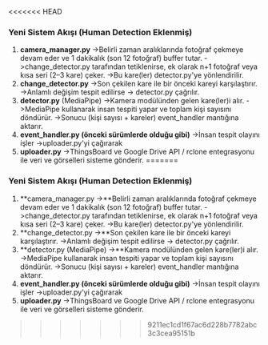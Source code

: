 <<<<<<< HEAD
### Yeni Sistem Akışı (Human Detection Eklenmiş)

1. **camera\_manager.py**
   ->Belirli zaman aralıklarında fotoğraf çekmeye devam eder ve 1 dakikalık (son 12 fotoğraf) buffer tutar.
   ->change\_detector.py tarafından tetiklenirse, ek olarak n+1 fotoğraf veya kısa seri (2–3 kare) çeker.
   ->Bu kare(ler) detector.py'ye yönlendirilir.
2. **change\_detector.py**
   ->Son çekilen kare ile bir önceki kareyi karşılaştırır.
   ->Anlamlı değişim tespit edilirse → detector.py çağrılır.
3. **detector.py** (MediaPipe)
   ->Kamera modülünden gelen kare(ler)i alır.
   ->MediaPipe kullanarak insan tespiti yapar ve toplam kişi sayısını döndürür.
   ->Sonucu (kişi sayısı + kareler) event\_handler mantığına aktarır.
4. **event\_handler.py (önceki sürümlerde olduğu gibi)**
   ->İnsan tespit olayını işler
   ->uploader.py'yi çağırarak
5. **uploader.py**
   ->ThingsBoard ve Google Drive API / rclone entegrasyonu ile veri ve görselleri sisteme gönderir.
=======
### Yeni Sistem Akışı (Human Detection Eklenmiş)

1. **camera\_manager.py
   ->**Belirli zaman aralıklarında fotoğraf çekmeye devam eder ve 1 dakikalık (son 12 fotoğraf) buffer tutar.
   ->change\_detector.py tarafından tetiklenirse, ek olarak n+1 fotoğraf veya kısa seri (2–3 kare) çeker.
   ->Bu kare(ler) detector.py'ye yönlendirilir.
2. **change\_detector.py
   ->**Son çekilen kare ile bir önceki kareyi karşılaştırır.
   ->Anlamlı değişim tespit edilirse → detector.py çağrılır.
3. **detector.py (MediaPipe)
   ->**Kamera modülünden gelen kare(ler)i alır.
   ->MediaPipe kullanarak insan tespiti yapar ve toplam kişi sayısını döndürür.
   ->Sonucu (kişi sayısı + kareler) event\_handler mantığına aktarır.
4. **event\_handler.py (önceki sürümlerde olduğu gibi)**
   ->İnsan tespit olayını işler
   ->uploader.py'yi çağırarak
6. **uploader.py**
   ->ThingsBoard ve Google Drive API / rclone entegrasyonu ile veri ve görselleri sisteme gönderir.








>>>>>>> 9211ec1cd1f67ac6d228b7782abc3c3cea95151b
